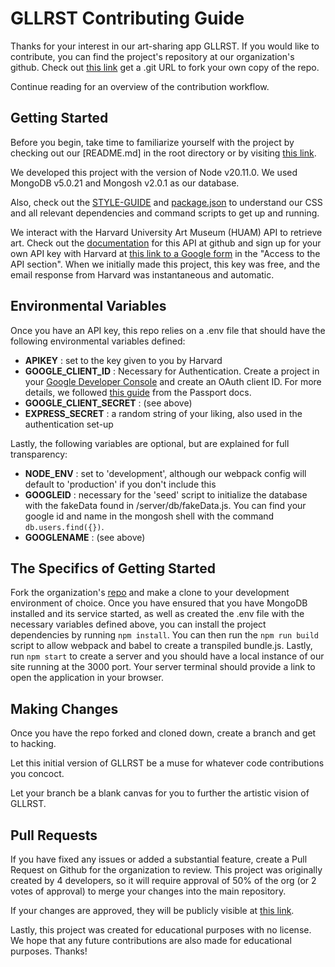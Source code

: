 # **GLLRST Contributing Guide**

Thanks for your interest in our art-sharing app GLLRST. If you would like to contribute, you can find the project's repository at our organization's github.  Check out [this link](https://github.com/Par-For-Loops/gallerist/) get a .git URL to fork your own copy of the repo.

Continue reading for an overview of the contribution workflow.

## **Getting Started**

Before you begin, take time to familiarize yourself with the project by checking out our [README.md] in the root directory or by visiting [this link](https://github.com/Par-For-Loops/gallerist/blob/main/README.md).

We developed this project with the version of Node v20.11.0.  We used MongoDB v5.0.21 and Mongosh v2.0.1 as our database.

Also, check out the [STYLE-GUIDE](https://github.com/Par-For-Loops/gallerist/blob/main/STYLE-GUIDE.md) and [package.json](https://github.com/Par-For-Loops/gallerist/blob/main/package.json) to understand our CSS and all relevant dependencies and command scripts to get up and running.

We interact with the Harvard University Art Museum (HUAM) API to retrieve art.  Check out the [documentation](https://github.com/harvardartmuseums/api-docs) for this API at github and sign up for your own API key with Harvard at [this link to a Google form](https://docs.google.com/forms/d/e/1FAIpQLSfkmEBqH76HLMMiCC-GPPnhcvHC9aJS86E32dOd0Z8MpY2rvQ/viewform) in the "Access to the API section". When we initially made this project, this key was free, and the email response from Harvard was instantaneous and automatic.

## **Environmental Variables**

Once you have an API key, this repo relies on a .env file that should have the following environmental variables defined:

- **APIKEY** : set to the key given to you by Harvard
- **GOOGLE_CLIENT_ID** : Necessary for Authentication.  Create a project in your [Google Developer Console](http://console.cloud.google.com/) and create an OAuth client ID. For more details, we followed [this guide](https://www.passportjs.org/tutorials/google/register/) from the Passport docs.
- **GOOGLE_CLIENT_SECRET** : (see above)
- **EXPRESS_SECRET** : a random string of your liking, also used in the authentication set-up

Lastly, the following variables are optional, but are explained for full transparency:

- **NODE_ENV** : set to 'development', although our webpack config will default to 'production' if you don't include this
- **GOOGLEID** : necessary for the 'seed' script to initialize the database with the fakeData found in /server/db/fakeData.js.  You can find your google id and name in the mongosh shell with the command `db.users.find({})`.
- **GOOGLENAME** : (see above)

## **The Specifics of Getting Started**

Fork the organization's [repo](https://github.com/Par-For-Loops/gallerist/) and make a clone to your development environment of choice.  Once you have ensured that you have MongoDB installed and its service started, as well as created the .env file with the necessary variables defined above, you can install the project dependencies by running `npm install`.  You can then run the `npm run build` script to allow webpack and babel to create a transpiled bundle.js.  Lastly, run `npm start` to create a server and you should have a local instance of our site running at the 3000 port. Your server terminal should provide a link to open the application in your browser.

## **Making Changes**

Once you have the repo forked and cloned down, create a branch and get to hacking.

Let this initial version of GLLRST be a muse for whatever code contributions you concoct.

Let your branch be a blank canvas for you to further the artistic vision of GLLRST.

## **Pull Requests**

If you have fixed any issues or added a substantial feature, create a Pull Request on Github for the organization to review. This project was originally created by 4 developers, so it will require approval of 50% of the org (or 2 votes of approval) to merge your changes into the main repository.

If your changes are approved, they will be publicly visible at [this link](https://github.com/Par-For-Loops/gallerist/).

Lastly, this project was created for educational purposes with no license.  We hope that any future contributions are also made for educational purposes.  Thanks!
